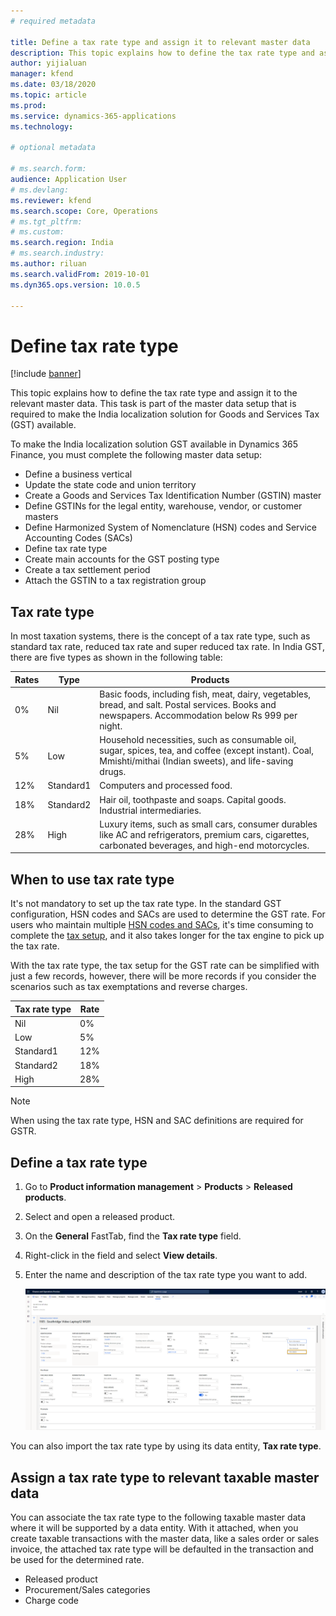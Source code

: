 ```yaml
---
# required metadata

title: Define a tax rate type and assign it to relevant master data  
description: This topic explains how to define the tax rate type and assign it to the relevant master data. 
author: yijialuan 
manager: kfend
ms.date: 03/18/2020
ms.topic: article
ms.prod: 
ms.service: dynamics-365-applications
ms.technology: 

# optional metadata

# ms.search.form: 
audience: Application User
# ms.devlang: 
ms.reviewer: kfend
ms.search.scope: Core, Operations
# ms.tgt_pltfrm: 
# ms.custom: 
ms.search.region: India
# ms.search.industry: 
ms.author: riluan
ms.search.validFrom: 2019-10-01
ms.dyn365.ops.version: 10.0.5

---
```


# Define tax rate type

[!include [banner](../includes/banner.md)]

This topic explains how to define the tax rate type and assign it to the relevant master data. This task is part of the master data setup that is required to make the India localization solution for Goods and Services Tax (GST) available.

To make the India localization solution GST available in Dynamics 365 Finance, you must complete the following master data setup:

- Define a business vertical
- Update the state code and union territory
- Create a Goods and Services Tax Identification Number (GSTIN) master
- Define GSTINs for the legal entity, warehouse, vendor, or customer masters
- Define Harmonized System of Nomenclature (HSN) codes and Service Accounting Codes (SACs)
- Define tax rate type
- Create main accounts for the GST posting type
- Create a tax settlement period
- Attach the GSTIN to a tax registration group

## Tax rate type

In most taxation systems, there is the concept of a tax rate type, such as standard tax rate, reduced tax rate and super reduced tax rate. In India GST, there are five types as shown in the following table:

| Rates | Type      | Products                                                                                                                                                     |
| ----- | --------- | ------------------------------------------------------------------------------------------------------------------------------------------------------------ |
| 0%    | Nil       | Basic foods, including fish, meat, dairy, vegetables, bread, and salt. Postal services. Books and newspapers. Accommodation below Rs 999 per night.           |
| 5%    | Low       | Household necessities, such as consumable oil, sugar, spices, tea, and coffee (except instant). Coal, Mmishti/mithai (Indian sweets), and life-saving drugs. |
| 12%   | Standard1 | Computers and processed food.                                                                                                                                |
| 18%   | Standard2 | Hair oil, toothpaste and soaps. Capital goods. Industrial intermediaries.                                                                                    |
| 28%   | High      | Luxury items, such as small cars, consumer durables like AC and refrigerators, premium cars, cigarettes, carbonated beverages, and high-end motorcycles.     |

## When to use tax rate type

It's not mandatory to set up the tax rate type. In the standard GST configuration, HSN codes and SACs are used to determine the GST rate. For users who maintain multiple [HSN codes and SACs](apac-ind-GST-hsn-service-accounting-codes.md), it's time consuming to complete the [tax setup](apac-ind-GST-set-up-rate-percentage-tables.md), and it also takes longer for the tax engine to pick up the tax rate.

With the tax rate type, the tax setup for the GST rate can be simplified with just a few records, however, there will be more records if you consider the scenarios such as tax exemptations and reverse charges.

| Tax rate type | Rate |
| ------------- | ---- |
| Nil           | 0%   |
| Low           | 5%   |
| Standard1     | 12%  |
| Standard2     | 18%  |
| High          | 28%  |

> [!NOTE]
> When using the tax rate type, HSN and SAC definitions are required for GSTR. 

## Define a tax rate type

1. Go to **Product information management** \> **Products** \> **Released products**.
2. Select and open a released product. 
3. On the **General** FastTab, find the **Tax rate type** field.
4. Right-click in the field and select **View details**.
5. Enter the name and description of the tax rate type you want to add.

    ![Define tax rate type](media/IND-define-tax-rate-type.png)

You can also import the tax rate type by using its data entity, **Tax rate type**.

## Assign a tax rate type to relevant taxable master data

You can associate the tax rate type to the following taxable master data where it will be supported by a data entity. With it attached, when you create taxable transactions with the master data, like a sales order or sales invoice, the attached tax rate type will be defaulted in the transaction and be used for the determined rate.

- Released product
- Procurement/Sales categories
- Charge code
